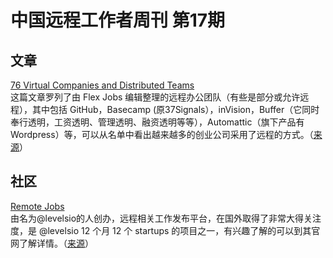 # 中国远程工作者周刊 第17期

## 文章

[76 Virtual Companies and Distributed Teams][a1]  
这篇文章罗列了由 Flex Jobs 编辑整理的远程办公团队（有些是部分或允许远程），其中包括 GitHub，Basecamp (原37Signals），inVision，Buffer（它同时奉行透明，工资透明、管理透明、融资透明等等），Automattic（旗下产品有Wordpress）等，可以从名单中看出越来越多的创业公司采用了远程的方式。（[来源][1]）

## 社区

[Remote Jobs][c1]  
由名为@levelsio的人创办，远程相关工作发布平台，在国外取得了非常大得关注度，是 @levelsio 12 个月 12 个 startups 的项目之一，有兴趣了解的可以到其官网了解详情。（[来源][1]）

[1]: http://yizaoyiwan.com/discussion/400/

[a1]: http://www.flexjobs.com/blog/post/76-virtual-companies-and-distributed-teams

[c1]: http://remoteok.io/